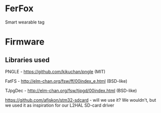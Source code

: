 # FerFox
Smart wearable tag

# Firmware

## Libraries used

PNGLE - https://github.com/kikuchan/pngle (MIT)

FatFS - http://elm-chan.org/fsw/ff/00index_e.html (BSD-like)

TJpgDec - http://elm-chan.org/fsw/tjpgd/00index.html (BSD-like)

https://github.com/afiskon/stm32-sdcard - will we use it? We wouldn't, but we used it as inspiration for our L2HAL SD-card driver
